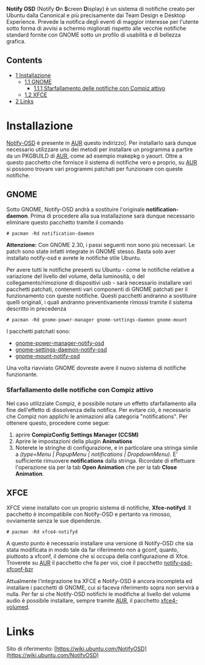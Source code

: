 **Notify OSD** (Notify **O**n **S**creen **D**isplay) è un sistema di notifiche creato per Ubuntu dalla Canonical e più precisamente dai Team Design e Desktop Experience. Prevede la notifica degli eventi di maggior interesse per l'utente sotto forma di avvisi a schermo migliorati rispetto alle vecchie notifiche standard fornite con GNOME sotto un profilo di usabilità e di bellezza grafica.

## Contents

*   [1 Installazione](#Installazione)
    *   [1.1 GNOME](#GNOME)
        *   [1.1.1 Sfarfallamento delle notifiche con Compiz attivo](#Sfarfallamento_delle_notifiche_con_Compiz_attivo)
    *   [1.2 XFCE](#XFCE)
*   [2 Links](#Links)

# Installazione

[Notify-OSD](https://aur.archlinux.org/packages.php?ID=25256) è presente in [AUR](/index.php/AUR "AUR") questo indirizzo]. Per installarlo sarà dunque necessario utilizzare uno dei metodi per installare un programma a partire da un PKGBUILD di [AUR](/index.php/AUR "AUR"), come ad esempio makepkg o yaourt. Oltre a questo pacchetto che fornisce il sistema di notifiche vero e proprio, su [AUR](/index.php/AUR "AUR") si possono trovare vari programmi patchati per funzionare con queste notifiche.

## GNOME

Sotto GNOME, Notify-OSD andrà a sostituire l'originale **notification-daemon**. Prima di procedere alla sua installazione sarà dunque necessario eliminare questo pacchetto tramite il comando

```
# pacman -Rd notification-daemon

```

**Attenzione:** Con GNOME 2.30, i passi seguenti non sono più necessari. Le patch sono state infatti integrate in GNOME stesso. Basta solo aver installato notify-osd e avrete le notifiche stile Ubuntu.

Per avere tutti le notifiche presenti su Ubuntu - come le notifiche relative a variazione del livello del volume, della luminosità, o del collegamento/rimozione di dispositivi usb - sarà necessario installare vari pacchetti patchati, contenenti vari componenti di GNOME patchati per il funzionamento con queste notifiche. Questi pacchetti andranno a sostituire quelli originali, i quali andranno preventivamente rimossi tramite il sistema descritto in precedenza

```
# pacman -Rd gnome-power-manager gnome-settings-daemon gnome-mount

```

I pacchetti patchati sono:

*   [gnome-power-manager-notify-osd](https://aur.archlinux.org/packages/gnome-power-manager-notify-osd/)
*   [gnome-settings-daemon-notify-osd](https://aur.archlinux.org/packages/gnome-settings-daemon-notify-osd/)
*   [gnome-mount-notify-osd](https://aur.archlinux.org/packages/gnome-mount-notify-osd/)

Una volta riavviato GNOME dovreste avere il nuovo sistema di notifiche funzionante.

### Sfarfallamento delle notifiche con Compiz attivo

Nel caso utilizziate Compiz, è possibile notare un effetto sfarfallamento alla fine dell'effetto di dissolvenza della notifica. Per evitare ciò, è necessario che Compiz non applichi le animazioni alla categoria "notifications". Per ottenere questo, procedere come segue:

1.  aprire **CompizConfig Settings Manager (CCSM)**
2.  Aprire le impostazioni della plugin **Animations**
3.  Noterete le stringhe di configurazione, e in particolare una stringa simile a *(type=Menu | PopupMenu | notifications | DropdownMenu)*. E' sufficiente rimuovere **notifications** dalla stringa. Ricordate di effettuare l'operazione sia per la tab **Open Animation** che per la tab **Close Animation**.

## XFCE

XFCE viene installato con un proprio sistema di notifiche, **Xfce-notifyd**. Il pacchetto è incompatibile con Notify-OSD e pertanto va rimosso, ovviamente senza le sue dipendenze.

```
# pacman -Rd xfce4-notifyd

```

A questo punto è necessario installare una versione di Notify-OSD che sia stata modificata in modo tale da far riferimento non a gconf, quanto, piuttosto a xfconf, il demone che si occupa della configurazione di Xfce. Troverete su [AUR](/index.php/AUR "AUR") il pacchetto che fa per voi, cioè il pacchetto [notify-osd-xfconf-bzr](https://aur.archlinux.org/packages/notify-osd-xfconf-bzr/)

Attualmente l'integrazione tra XFCE e Notify-OSD è ancora incompleta ed installare i pacchetti di GNOME, cui si faceva riferimento sopra non servirà a nulla. Per far si che Notify-OSD notifichi le modifiche al livello del volume audio è possibile installare, sempre tramite [AUR](/index.php/AUR "AUR"), il pacchetto [xfce4-volumed](https://aur.archlinux.org/packages/xfce4-volumed/).

# Links

Sito di riferimento: [https://wiki.ubuntu.com/NotifyOSD](https://wiki.ubuntu.com/NotifyOSD)
